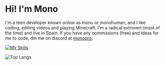 # Hi! I'm Mono
I'm a teen developer known online as mono or monohuman, and I like coding, editing videos and playing Minecraft. I'm a radical extrovert (most of the time) and live in Spain. If you have any commissions (free) and ideas for me to code, dm me on discord at <ins>monopro.</ins>

[![My Skills](https://skillicons.dev/icons?i=html,js,css,ps,ae,premiere,blender,discordjs,flask,nodejs,python,docker)]()

![Top Langs](https://profile-stats-git-main-monohumans-projects.vercel.app/api/top-langs/?username=monohuman&theme=transparent&layout=compact)
